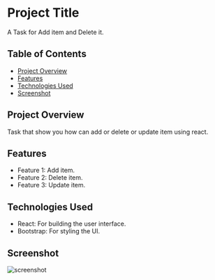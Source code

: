 # Project Title

A  Task for Add item and Delete it.

## Table of Contents

- [Project Overview](#project-overview)
- [Features](#features)
- [Technologies Used](#technologies-used)
- [Screenshot](#screenshot)


## Project Overview

Task that show you how can add or delete or update item using react.

## Features

- Feature 1: Add item.
- Feature 2: Delete item.
- Feature 3: Update item.

## Technologies Used

- React: For building the user interface.
- Bootstrap: For styling the UI.

## Screenshot 
![screenshot](src/Assets/swiper.png)
